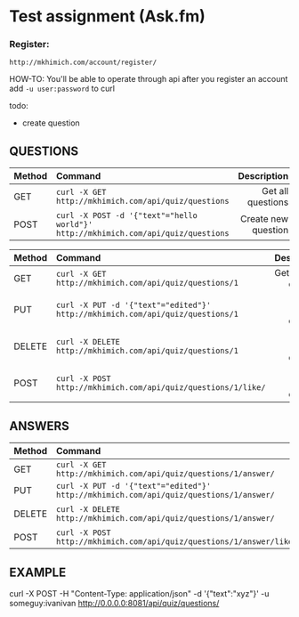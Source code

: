Test assignment (Ask.fm)
===============================================

### Register:
`http://mkhimich.com/account/register/`

HOW-TO: You'll be able to operate through api after you register an account
add `-u user:password` to curl

todo:
- create question

QUESTIONS
-----------------------------------------------

| Method | Command | Description|
|:-------|:--------|-----------:|
| GET    | `curl -X GET http://mkhimich.com/api/quiz/questions`| Get all questions |
| POST   | `curl -X POST -d '{"text"="hello world"}' http://mkhimich.com/api/quiz/questions` | Create new question |


| Method | Command | Description|
|:-------|:--------|-----------:|
| GET    | `curl -X GET http://mkhimich.com/api/quiz/questions/1` | Get specific question |
| PUT    | `curl -X PUT -d '{"text"="edited"}' http://mkhimich.com/api/quiz/questions/1` | Edit specific question |
| DELETE | `curl -X DELETE http://mkhimich.com/api/quiz/questions/1` | Delete specific question |
| POST   | `curl -X POST http://mkhimich.com/api/quiz/questions/1/like/` | Like specific question |


ANSWERS
-----------------------------------------------

| Method | Command | Description|
|:-------|:--------|-----------:|
| GET    | `curl -X GET http://mkhimich.com/api/quiz/questions/1/answer/` | Get answer |
| PUT    | `curl -X PUT -d '{"text"="edited"}' http://mkhimich.com/api/quiz/questions/1/answer/` | Edit answer |
| DELETE | `curl -X DELETE http://mkhimich.com/api/quiz/questions/1/answer/` | Delete answer |
| POST   | `curl -X POST http://mkhimich.com/api/quiz/questions/1/answer/like/` | Like answer |



EXAMPLE
-----------------------------------------------
curl -X POST -H "Content-Type: application/json" -d '{"text":"xyz"}' -u someguy:ivanivan http://0.0.0.0:8081/api/quiz/questions/